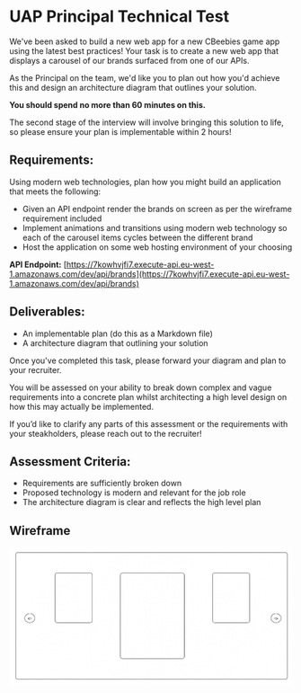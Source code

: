 # UAP Principal Technical Test

We've been asked to build a new web app for a new CBeebies game app using the latest best practices! Your task is to create a new web app that displays a carousel of our brands surfaced from one of our APIs.

As the Principal on the team, we'd like you to plan out how you'd achieve this and design an architecture diagram that outlines your solution.

__You should spend no more than 60 minutes on this.__

The second stage of the interview will involve bringing this solution to life, so please ensure your plan is implementable within 2 hours!

## Requirements:

Using modern web technologies, plan how you might build an application that meets the following:

- Given an API endpoint render the brands on screen as per the wireframe requirement included
- Implement animations and transitions using modern web technology so each of the carousel items cycles between the different brand 
- Host the application on some web hosting environment of your choosing 

**API Endpoint:** [https://7kowhvjfi7.execute-api.eu-west-1.amazonaws.com/dev/api/brands](https://7kowhvjfi7.execute-api.eu-west-1.amazonaws.com/dev/api/brands)


## Deliverables:

- An implementable plan (do this as a Markdown file)
- A architecture diagram that outlining your solution

Once you've completed this task, please forward your diagram and plan to your recruiter. 

You will be assessed on your ability to break down complex and vague requirements into a concrete plan whilst architecting a high level design on how this may actually be implemented. 

If you’d like to clarify any parts of this assessment or the requirements with your steakholders, please reach out to the recruiter!

## Assessment Criteria:

- Requirements are sufficiently broken down
- Proposed technology is modern and relevant for the job role 
- The architecture diagram is clear and reflects the high level plan 

## Wireframe

![Wireframe](./wireframe.png)
